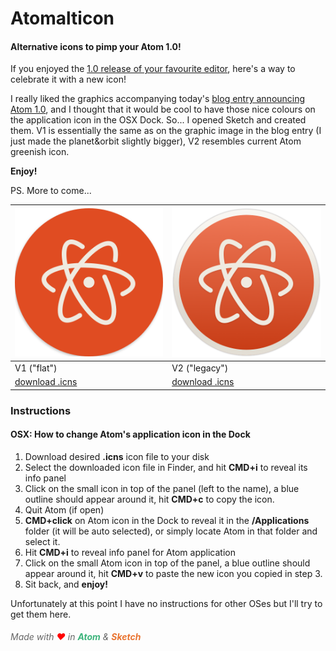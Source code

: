 # Atomalticon

#### Alternative icons to pimp your Atom 1.0!

If you enjoyed the [1.0 release of your favourite editor](http://atom.io), here's a way to celebrate it with a new icon!

I really liked the graphics accompanying today's [blog entry announcing Atom 1.0](http://blog.atom.io/2015/06/25/atom-1-0.html), and I thought that it would be cool to have those nice colours on the application icon in the OSX Dock. So... I opened Sketch and created them. V1 is essentially the same as on the graphic image in the blog entry (I just made the planet&orbit slightly bigger), V2 resembles current Atom greenish icon.

**Enjoy!**

PS. More to come...

| ![V1 Icon Preview](img/atomalticon-v1-preview.png) | ![V2 Icon Preview](img/atomalticon-v2-preview.png) |
|---|---|
| V1 ("flat") | V2 ("legacy") |
| [download .icns](https://github.com/bzx/atomalticon.io/blob/master/icons/atomalticon-v1.icns.zip?raw=true) | [download .icns](https://github.com/bzx/atomalticon.io/blob/master/icons/atomalticon-v2.icns.zip?raw=true) |


### Instructions

#### OSX: How to change Atom's application icon in the Dock


1. Download desired **.icns** icon file to your disk
2. Select the downloaded icon file in Finder, and hit **CMD+i** to reveal its info panel
3. Click on the small icon in top of the panel (left to the name), a blue outline should appear around it, hit **CMD+c** to copy the icon.
4. Quit Atom (if open)
5. **CMD+click** on Atom icon in the Dock to reveal it in the **/Applications** folder (it will be auto selected), or simply locate Atom in that folder and select it.
5. Hit **CMD+i** to reveal info panel for Atom application
6. Click on the small Atom icon in top of the panel, a blue outline should appear around it, hit **CMD+v** to paste the new icon you copied in step 3.
7. Sit back, and **enjoy!**


Unfortunately at this point I have no instructions for other OSes but I'll try to get them here.


##### <span style="color:#666; font-weight:normal">Made with <span style="color:red">&hearts;</span> in <span style="color:#3DB47C">**Atom**</span> & <span style="color:#E97431">**Sketch**</span></span>
